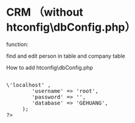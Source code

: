 # CRM （without htconfig\dbConfig.php）
function:
  
  find and edit person in table and company table
  
How to add htconfig\dbConfig.php

<pre>

\<?php

	$db = array('hostname' =>'localhost' ,
		'username' => 'root',
		'password' => '',
		'database' => 'GEHUANG',
	 );
?>

</pre>




	


